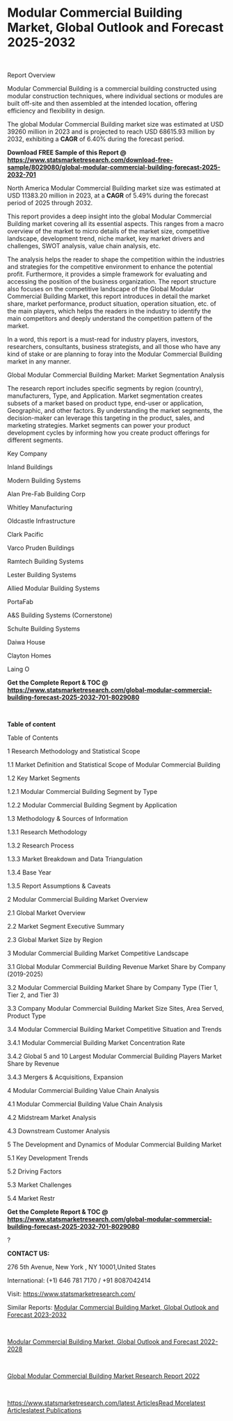 <h1>Modular Commercial Building Market, Global Outlook and Forecast 2025-2032</h1><br/><p>Report Overview</p>
 
 
 
 <p>Modular Commercial Building is a commercial building constructed using modular construction techniques, where individual sections or modules are built off-site and then assembled at the intended location, offering efficiency and flexibility in design.</p>
 
 
 
 <p>The global Modular Commercial Building market size was estimated at USD 39260 million in 2023 and is projected to reach USD 68615.93 million by 2032, exhibiting a <strong>CAGR</strong> of 6.40% during the forecast period.</p>
 
 
 
 <p><strong>Download FREE Sample of this Report @ <a href="https://www.statsmarketresearch.com/download-free-sample/8029080/global-modular-commercial-building-forecast-2025-2032-701">https://www.statsmarketresearch.com/download-free-sample/8029080/global-modular-commercial-building-forecast-2025-2032-701</a></strong></p>
 
 
 
 <p>North America Modular Commercial Building market size was estimated at USD 11383.20 million in 2023, at a <strong>CAGR</strong> of 5.49% during the forecast period of 2025 through 2032.</p>
 
 
 
 <p>This report provides a deep insight into the global Modular Commercial Building market covering all its essential aspects. This ranges from a macro overview of the market to micro details of the market size, competitive landscape, development trend, niche market, key market drivers and challenges, SWOT analysis, value chain analysis, etc.</p>
 
 
 
 <p>The analysis helps the reader to shape the competition within the industries and strategies for the competitive environment to enhance the potential profit. Furthermore, it provides a simple framework for evaluating and accessing the position of the business organization. The report structure also focuses on the competitive landscape of the Global Modular Commercial Building Market, this report introduces in detail the market share, market performance, product situation, operation situation, etc. of the main players, which helps the readers in the industry to identify the main competitors and deeply understand the competition pattern of the market.</p>
 
 
 
 <p>In a word, this report is a must-read for industry players, investors, researchers, consultants, business strategists, and all those who have any kind of stake or are planning to foray into the Modular Commercial Building market in any manner.</p>
 
 
 
 <p>Global Modular Commercial Building Market: Market Segmentation Analysis</p>
 
 
 
 <p>The research report includes specific segments by region (country), manufacturers, Type, and Application. Market segmentation creates subsets of a market based on product type, end-user or application, Geographic, and other factors. By understanding the market segments, the decision-maker can leverage this targeting in the product, sales, and marketing strategies. Market segments can power your product development cycles by informing how you create product offerings for different segments.</p>
 
 
 
 <p>Key Company</p>
 
 
 
 <p>Inland Buildings</p>
 
 
 
 <p>Modern Building Systems</p>
 
 
 
 <p>Alan Pre-Fab Building Corp</p>
 
 
 
 <p>Whitley Manufacturing</p>
 
 
 
 <p>Oldcastle Infrastructure</p>
 
 
 
 <p>Clark Pacific</p>
 
 
 
 <p>Varco Pruden Buildings</p>
 
 
 
 <p>Ramtech Building Systems</p>
 
 
 
 <p>Lester Building Systems</p>
 
 
 
 <p>Allied Modular Building Systems</p>
 
 
 
 <p>PortaFab</p>
 
 
 
 <p>A&S Building Systems (Cornerstone)</p>
 
 
 
 <p>Schulte Building Systems</p>
 
 
 
 <p>Daiwa House</p>
 
 
 
 <p>Clayton Homes</p>
 
 
 
 <p>Laing O</p>
 
 
 
 <div><b>Get the Complete Report & TOC @ <a href="https://www.statsmarketresearch.com/global-modular-commercial-building-forecast-2025-2032-701-8029080">https://www.statsmarketresearch.com/global-modular-commercial-building-forecast-2025-2032-701-8029080</a></b></div>
 
 
 
 <p><br />
 
 <b>Table of content</b></p>
 
 
 
 <p>Table of Contents<br />
 
 1 Research Methodology and Statistical Scope<br />
 
 1.1 Market Definition and Statistical Scope of Modular Commercial Building<br />
 
 1.2 Key Market Segments<br />
 
 1.2.1 Modular Commercial Building Segment by Type<br />
 
 1.2.2 Modular Commercial Building Segment by Application<br />
 
 1.3 Methodology & Sources of Information<br />
 
 1.3.1 Research Methodology<br />
 
 1.3.2 Research Process<br />
 
 1.3.3 Market Breakdown and Data Triangulation<br />
 
 1.3.4 Base Year<br />
 
 1.3.5 Report Assumptions & Caveats<br />
 
 2 Modular Commercial Building Market Overview<br />
 
 2.1 Global Market Overview<br />
 
 2.2 Market Segment Executive Summary<br />
 
 2.3 Global Market Size by Region<br />
 
 3 Modular Commercial Building Market Competitive Landscape<br />
 
 3.1 Global Modular Commercial Building Revenue Market Share by Company (2019-2025)<br />
 
 3.2 Modular Commercial Building Market Share by Company Type (Tier 1, Tier 2, and Tier 3)<br />
 
 3.3 Company Modular Commercial Building Market Size Sites, Area Served, Product Type<br />
 
 3.4 Modular Commercial Building Market Competitive Situation and Trends<br />
 
 3.4.1 Modular Commercial Building Market Concentration Rate<br />
 
 3.4.2 Global 5 and 10 Largest Modular Commercial Building Players Market Share by Revenue<br />
 
 3.4.3 Mergers & Acquisitions, Expansion<br />
 
 4 Modular Commercial Building Value Chain Analysis<br />
 
 4.1 Modular Commercial Building Value Chain Analysis<br />
 
 4.2 Midstream Market Analysis<br />
 
 4.3 Downstream Customer Analysis<br />
 
 5 The Development and Dynamics of Modular Commercial Building Market<br />
 
 5.1 Key Development Trends<br />
 
 5.2 Driving Factors<br />
 
 5.3 Market Challenges<br />
 
 5.4 Market Restr</p>
 
 
 
 <div><b>Get the Complete Report & TOC @ <a href="https://www.statsmarketresearch.com/global-modular-commercial-building-forecast-2025-2032-701-8029080">https://www.statsmarketresearch.com/global-modular-commercial-building-forecast-2025-2032-701-8029080</a></b></div>
 
 
 
 <p>? </p>
 
 
 
 <p><b>CONTACT US:</b><br />
 
 276 5th Avenue, New York , NY 10001,United States<br />
 
 International: (+1) 646 781 7170 / +91 8087042414<br />
 
 Visit: <a href="https://www.statsmarketresearch.com/">https://www.statsmarketresearch.com/</a><br />
 
 Similar Reports: <a href="https://www.statsmarketresearch.com/global-modular-commercial-building-forecast-2025-2032-701-8029080">Modular Commercial Building Market, Global Outlook and Forecast 2023-2032</a><br />
 
 <br />
 
 <a href="https://www.statsmarketresearch.com/global-modular-commercial-building-forecast-2025-2032-701-8029080">Modular Commercial Building Market, Global Outlook and Forecast 2022-2028</a><br />
 
 <br />
 
 <a href="https://www.statsmarketresearch.com/global-modular-commercial-building-forecast-2025-2032-701-8029080">Global Modular Commercial Building Market Research Report 2022</a><br />
 
 <br />
 
 <a href="https://gyeongbokgung.com">https://www.statsmarketresearch.com/</a><a href="https://hallyeomaritime.com">latest Articles</a><a href="https://jingwansa.com">Read More</a><a href="https://nguoiviet.jp/">latest Articles</a><a href="https://www.intelmarketresearch.com/">latest Publications</a></p>